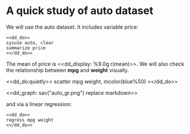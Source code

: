 A quick study of auto dataset
=============================

We will use the auto dataset. It includes variable 
price:

~~~~
<<dd_do>>
sysuse auto, clear
summarize price
<</dd_do>>
~~~~

The mean of price is <<dd_display: %9.0g r(mean)>>. We 
will also check the relationship between **mpg** 
and **weight** visually.

<<dd_do:quietly>>
scatter mpg weight, mcolor(blue%50)
<</dd_do>>

<<dd_graph: sav("auto_gr.png") replace markdown>>

and via a linear regression:

~~~~
<<dd_do>>
regress mpg weight
<</dd_do>>
~~~~
